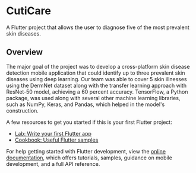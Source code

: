 # CutiCare

A Flutter project that allows the user to diagnose five of the most prevalent skin diseases.

## Overview
The major goal of the project was to develop a cross-platform skin disease detection mobile application that could identify up to three prevalent skin diseases using deep learning. Our team was able to cover 5 skin illnesses using the DermNet dataset along with the transfer learning approach with ResNet-50 model, achieving a 60 percent accuracy.
TensorFlow, a Python package, was used along with several other machine learning libraries, such as NumPy, Keras, and Pandas, which helped in the model's construction.

A few resources to get you started if this is your first Flutter project:

- [Lab: Write your first Flutter app](https://docs.flutter.dev/get-started/codelab)
- [Cookbook: Useful Flutter samples](https://docs.flutter.dev/cookbook)

For help getting started with Flutter development, view the
[online documentation](https://docs.flutter.dev/), which offers tutorials,
samples, guidance on mobile development, and a full API reference.
